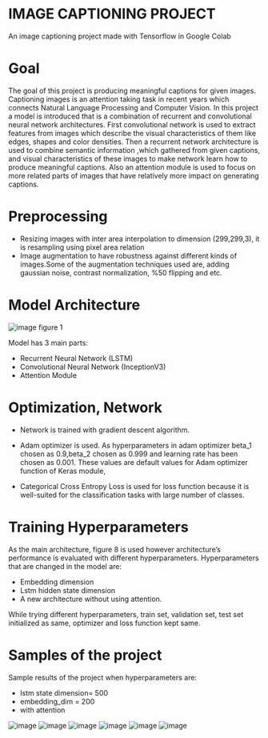 # IMAGE CAPTIONING PROJECT 

An image captioning project made with Tensorflow in Google Colab

# Goal

The goal of this project is producing meaningful captions for given images.
Captioning images is an attention taking task in recent years which connects Natural
Language Processing and Computer Vision. In this project a model is introduced that is a
combination of recurrent and convolutional neural network architectures. First 
convolutional network is used to extract features from images which describe the visual
characteristics of them like edges, shapes and color densities. Then a recurrent
network architecture is used to combine semantic information ,which gathered from given captions,
and visual characteristics of these images to make network learn how to produce meaningful
captions. Also  an attention module is used to focus on more related parts of images that
have relatively more impact on generating captions.

# Preprocessing 

- Resizing images with inter area interpolation to dimension (299,299,3), it is resampling using pixel
area relation
- Image augmentation to have robustness against different kinds of images.Some of the augmentation techniques used are,
adding gaussian noise, contrast normalization, %50 flipping and etc.

# Model Architecture
![image](https://user-images.githubusercontent.com/17252665/90516537-ce2d1500-e16c-11ea-92d1-57194d50d39a.png)
figure 1


Model has 3 main parts:
- Recurrent Neural Network (LSTM) 
- Convolutional Neural Network (InceptionV3)
- Attention Module



# Optimization, Network 

- Network  is trained with gradient descent algorithm.

- Adam optimizer is used. As hyperparameters in adam optimizer beta_1 chosen as 0.9,beta_2 chosen as 0.999 and
learning rate has been chosen as 0.001. These values are default values for Adam optimizer
function of Keras module,

- Categorical Cross Entropy Loss is used for loss function because it is well-suited for the classification tasks with large number of classes.

# Training Hyperparameters

As the main architecture, figure 8 is used however architecture’s performance is evaluated
with different hyperparameters. 
Hyperparameters that are changed in the model are:

- Embedding dimension 
- Lstm hidden state dimension 
- A new architecture without using
attention. 

While trying different hyperparameters, train set, validation set, test set initialized
as same, optimizer and loss function kept same.

# Samples of the project 

Sample results of the project when hyperparameters are:
- lstm state dimension= 500
- embedding_dim = 200
- with attention


![image](https://user-images.githubusercontent.com/17252665/90626398-97fe9c80-e223-11ea-8af3-da9b57ac2df8.png)
![image](https://user-images.githubusercontent.com/17252665/90626407-9a60f680-e223-11ea-8451-fe6ece118999.png)
![image](https://user-images.githubusercontent.com/17252665/90626411-9c2aba00-e223-11ea-982f-45112b3aff28.png)
![image](https://user-images.githubusercontent.com/17252665/90626418-9f25aa80-e223-11ea-9525-7d502f6088c0.png)
![image](https://user-images.githubusercontent.com/17252665/90626423-a0ef6e00-e223-11ea-817d-b7ffbb5b8a0a.png)
![image](https://user-images.githubusercontent.com/17252665/90626473-ae0c5d00-e223-11ea-982d-03a1dd98436a.png)

